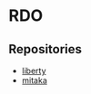 # RDO

## Repositories

  * [liberty](http://mirror.centos.org/centos/7/cloud/x86_64/openstack-liberty/)
  * [mitaka](http://mirror.centos.org/centos/7/cloud/x86_64/openstack-mitaka/)
